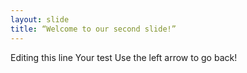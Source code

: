 ```yaml
---
layout: slide
title: “Welcome to our second slide!”
---
```

Editing this line Your test
Use the left arrow to go back!
